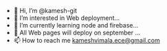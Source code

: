 - 👋 Hi, I’m @kamesh-git
- 👀 I’m interested in Web deployment...
- 🌱 I’m currently learning node and firebase...
- 💞️ All Web pages will deploy on september ...
- 📫 How to reach me kameshvimala.ece@gmail.com

<!---
kamesh-git/kamesh-git is a ✨ special ✨ repository because its `README.md` (this file) appears on your GitHub profile.
You can click the Preview link to take a look at your changes.
--->

